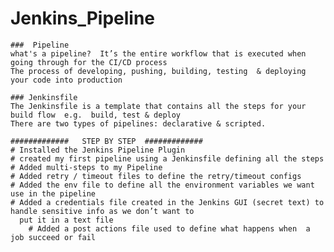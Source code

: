 # Jenkins_Pipeline

	###  Pipeline
	what's a pipeline?  It’s the entire workflow that is executed when going through for the CI/CD process
	The process of developing, pushing, building, testing  & deploying your code into production 
	
	### Jenkinsfile 
	The Jenkinsfile is a template that contains all the steps for your build flow  e.g.  build, test & deploy
	There are two types of pipelines: declarative & scripted.
	
	#############   STEP BY STEP  #############
	# Installed the Jenkins Pipeline Plugin
	# created my first pipeline using a Jenkinsfile defining all the steps
	# Added multi-steps to my Pipeline
	# Added retry / timeout files to define the retry/timeout configs 
	# Added the env file to define all the environment variables we want use in the pipeline 
	# Added a credentials file created in the Jenkins GUI (secret text) to handle sensitive info as we don’t want to  
	  put it in a text file 
        # Added a post actions file used to define what happens when  a job succeed or fail
